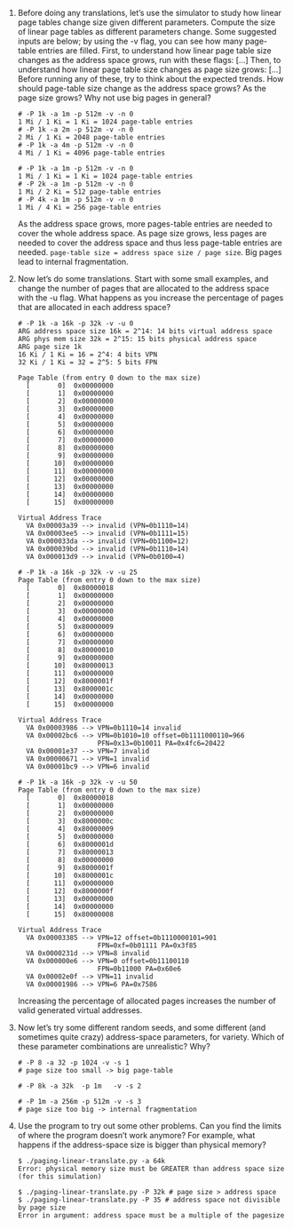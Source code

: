 1. Before doing any translations, let’s use the simulator to study how linear page tables change size given different parameters. Compute the size of linear page tables as different parameters change. Some suggested inputs are below; by using the -v flag, you can see how many page-table entries are filled. First, to understand how linear page table size changes as the address space grows, run with these flags: [...] Then, to understand how linear page table size changes as page size grows: [...] Before running any of these, try to think about the expected trends. How should page-table size change as the address space grows? As the page size grows? Why not use big pages in general?

    ```
    # -P 1k -a 1m -p 512m -v -n 0
    1 Mi / 1 Ki = 1 Ki = 1024 page-table entries
    # -P 1k -a 2m -p 512m -v -n 0
    2 Mi / 1 Ki = 2048 page-table entries
    # -P 1k -a 4m -p 512m -v -n 0
    4 Mi / 1 Ki = 4096 page-table entries
    ```

    ```
    # -P 1k -a 1m -p 512m -v -n 0
    1 Mi / 1 Ki = 1 Ki = 1024 page-table entries
    # -P 2k -a 1m -p 512m -v -n 0
    1 Mi / 2 Ki = 512 page-table entries
    # -P 4k -a 1m -p 512m -v -n 0
    1 Mi / 4 Ki = 256 page-table entries
    ```

    As the address space grows, more pages-table entries are needed to cover the whole address space. As page size grows, less pages are needed to cover the address space and thus less page-table entries are needed. `page-table size = address space size / page size`. Big pages lead to internal fragmentation.

2. Now let’s do some translations. Start with some small examples, and change the number of pages that are allocated to the address space with the -u flag. What happens as you increase the percentage of pages that are allocated in each address space?

    ```
    # -P 1k -a 16k -p 32k -v -u 0
    ARG address space size 16k = 2^14: 14 bits virtual address space
    ARG phys mem size 32k = 2^15: 15 bits physical address space
    ARG page size 1k
    16 Ki / 1 Ki = 16 = 2^4: 4 bits VPN
    32 Ki / 1 Ki = 32 = 2^5: 5 bits FPN

    Page Table (from entry 0 down to the max size)
      [       0]  0x00000000
      [       1]  0x00000000
      [       2]  0x00000000
      [       3]  0x00000000
      [       4]  0x00000000
      [       5]  0x00000000
      [       6]  0x00000000
      [       7]  0x00000000
      [       8]  0x00000000
      [       9]  0x00000000
      [      10]  0x00000000
      [      11]  0x00000000
      [      12]  0x00000000
      [      13]  0x00000000
      [      14]  0x00000000
      [      15]  0x00000000

    Virtual Address Trace
      VA 0x00003a39 --> invalid (VPN=0b1110=14)
      VA 0x00003ee5 --> invalid (VPN=0b1111=15)
      VA 0x000033da --> invalid (VPN=0b1100=12)
      VA 0x000039bd --> invalid (VPN=0b1110=14)
      VA 0x000013d9 --> invalid (VPN=0b0100=4)
    ```
    ```
    # -P 1k -a 16k -p 32k -v -u 25
    Page Table (from entry 0 down to the max size)
      [       0]  0x80000018
      [       1]  0x00000000
      [       2]  0x00000000
      [       3]  0x00000000
      [       4]  0x00000000
      [       5]  0x80000009
      [       6]  0x00000000
      [       7]  0x00000000
      [       8]  0x80000010
      [       9]  0x00000000
      [      10]  0x80000013
      [      11]  0x00000000
      [      12]  0x8000001f
      [      13]  0x8000001c
      [      14]  0x00000000
      [      15]  0x00000000

    Virtual Address Trace
      VA 0x00003986 --> VPN=0b1110=14 invalid
      VA 0x00002bc6 --> VPN=0b1010=10 offset=0b1111000110=966
                        PFN=0x13=0b10011 PA=0x4fc6=20422
      VA 0x00001e37 --> VPN=7 invalid
      VA 0x00000671 --> VPN=1 invalid
      VA 0x00001bc9 --> VPN=6 invalid
    ```
    ```
    # -P 1k -a 16k -p 32k -v -u 50
    Page Table (from entry 0 down to the max size)
      [       0]  0x80000018
      [       1]  0x00000000
      [       2]  0x00000000
      [       3]  0x8000000c
      [       4]  0x80000009
      [       5]  0x00000000
      [       6]  0x8000001d
      [       7]  0x80000013
      [       8]  0x00000000
      [       9]  0x8000001f
      [      10]  0x8000001c
      [      11]  0x00000000
      [      12]  0x8000000f
      [      13]  0x00000000
      [      14]  0x00000000
      [      15]  0x80000008

    Virtual Address Trace
      VA 0x00003385 --> VPN=12 offset=0b1110000101=901
                        FPN=0xf=0b01111 PA=0x3f85
      VA 0x0000231d --> VPN=8 invalid
      VA 0x000000e6 --> VPN=0 offset=0b11100110
                        FPN=0b11000 PA=0x60e6
      VA 0x00002e0f --> VPN=11 invalid
      VA 0x00001986 --> VPN=6 PA=0x7586
    ```

    Increasing the percentage of allocated pages increases the number of valid generated virtual addresses.

3. Now let’s try some different random seeds, and some different (and sometimes quite crazy) address-space parameters, for variety. Which of these parameter combinations are unrealistic? Why?

    ```
    # -P 8 -a 32 -p 1024 -v -s 1
    # page size too small -> big page-table

    # -P 8k -a 32k  -p 1m   -v -s 2

    # -P 1m -a 256m -p 512m -v -s 3
    # page size too big -> internal fragmentation
    ```

4. Use the program to try out some other problems. Can you find the limits of where the program doesn’t work anymore? For example, what happens if the address-space size is bigger than physical memory?

    ```
    $ ./paging-linear-translate.py -a 64k
    Error: physical memory size must be GREATER than address space size (for this simulation)

    $ ./paging-linear-translate.py -P 32k # page size > address space
    $ ./paging-linear-translate.py -P 35 # address space not divisible by page size
    Error in argument: address space must be a multiple of the pagesize
    ```

